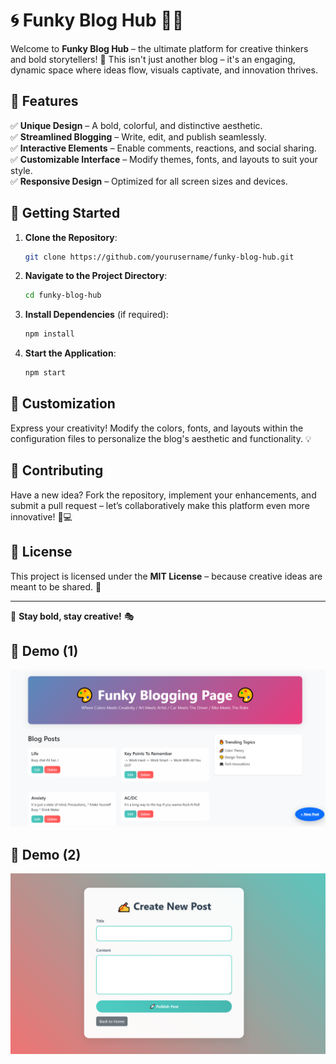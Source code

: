 # 🌀 Funky Blog Hub 🎨✨

Welcome to **Funky Blog Hub** – the ultimate platform for creative thinkers and bold storytellers! 🚀 This isn't just another blog – it's an engaging, dynamic space where ideas flow, visuals captivate, and innovation thrives.

## 🌟 Features

✅ **Unique Design** – A bold, colorful, and distinctive aesthetic.  
✅ **Streamlined Blogging** – Write, edit, and publish seamlessly.  
✅ **Interactive Elements** – Enable comments, reactions, and social sharing.  
✅ **Customizable Interface** – Modify themes, fonts, and layouts to suit your style.  
✅ **Responsive Design** – Optimized for all screen sizes and devices.

## 🚀 Getting Started

1. **Clone the Repository**:  
   ```bash
   git clone https://github.com/yourusername/funky-blog-hub.git
   ```
2. **Navigate to the Project Directory**:  
   ```bash
   cd funky-blog-hub
   ```
3. **Install Dependencies** (if required):  
   ```bash
   npm install
   ```
4. **Start the Application**:  
   ```bash
   npm start
   ```

## 🎨 Customization

Express your creativity! Modify the colors, fonts, and layouts within the configuration files to personalize the blog's aesthetic and functionality. 💡

## 📌 Contributing

Have a new idea? Fork the repository, implement your enhancements, and submit a pull request – let’s collaboratively make this platform even more innovative! 🕺💻

## 📜 License

This project is licensed under the **MIT License** – because creative ideas are meant to be shared. 🎤

---

🎉 **Stay bold, stay creative!** 🎭

## 📸 Demo (1)
![Funky Blog Preview](screenshots/screenshot1.png)
## 📸 Demo (2)
![Funky Blog Preview](screenshots/screenshot2.png)
